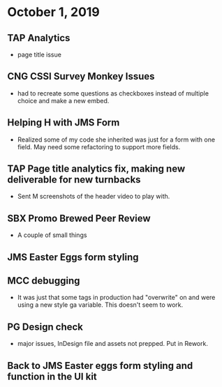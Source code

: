 # October 1, 2019

## TAP Analytics
- page title issue

## CNG CSSI Survey Monkey Issues
- had to recreate some questions as checkboxes instead of multiple choice and make a new embed.

## Helping H with JMS Form
- Realized some of my code she inherited was just for a form with one field. May need some refactoring to support more fields.

## TAP Page title analytics fix, making new deliverable for new turnbacks
- Sent M screenshots of the header video to play with.

## SBX Promo Brewed Peer Review
- A couple of small things

## JMS Easter Eggs form styling

## MCC debugging
- It was just that some tags in production had "overwrite" on and were using a new style ga variable. This doesn't seem to work. 

## PG Design check
- major issues, InDesign file and assets not prepped. Put in Rework.

## Back to JMS Easter eggs form styling and function in the UI kit